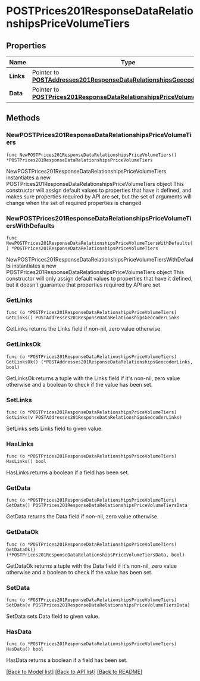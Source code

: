 # POSTPrices201ResponseDataRelationshipsPriceVolumeTiers

## Properties

Name | Type | Description | Notes
------------ | ------------- | ------------- | -------------
**Links** | Pointer to [**POSTAddresses201ResponseDataRelationshipsGeocoderLinks**](POSTAddresses201ResponseDataRelationshipsGeocoderLinks.md) |  | [optional] 
**Data** | Pointer to [**POSTPrices201ResponseDataRelationshipsPriceVolumeTiersData**](POSTPrices201ResponseDataRelationshipsPriceVolumeTiersData.md) |  | [optional] 

## Methods

### NewPOSTPrices201ResponseDataRelationshipsPriceVolumeTiers

`func NewPOSTPrices201ResponseDataRelationshipsPriceVolumeTiers() *POSTPrices201ResponseDataRelationshipsPriceVolumeTiers`

NewPOSTPrices201ResponseDataRelationshipsPriceVolumeTiers instantiates a new POSTPrices201ResponseDataRelationshipsPriceVolumeTiers object
This constructor will assign default values to properties that have it defined,
and makes sure properties required by API are set, but the set of arguments
will change when the set of required properties is changed

### NewPOSTPrices201ResponseDataRelationshipsPriceVolumeTiersWithDefaults

`func NewPOSTPrices201ResponseDataRelationshipsPriceVolumeTiersWithDefaults() *POSTPrices201ResponseDataRelationshipsPriceVolumeTiers`

NewPOSTPrices201ResponseDataRelationshipsPriceVolumeTiersWithDefaults instantiates a new POSTPrices201ResponseDataRelationshipsPriceVolumeTiers object
This constructor will only assign default values to properties that have it defined,
but it doesn't guarantee that properties required by API are set

### GetLinks

`func (o *POSTPrices201ResponseDataRelationshipsPriceVolumeTiers) GetLinks() POSTAddresses201ResponseDataRelationshipsGeocoderLinks`

GetLinks returns the Links field if non-nil, zero value otherwise.

### GetLinksOk

`func (o *POSTPrices201ResponseDataRelationshipsPriceVolumeTiers) GetLinksOk() (*POSTAddresses201ResponseDataRelationshipsGeocoderLinks, bool)`

GetLinksOk returns a tuple with the Links field if it's non-nil, zero value otherwise
and a boolean to check if the value has been set.

### SetLinks

`func (o *POSTPrices201ResponseDataRelationshipsPriceVolumeTiers) SetLinks(v POSTAddresses201ResponseDataRelationshipsGeocoderLinks)`

SetLinks sets Links field to given value.

### HasLinks

`func (o *POSTPrices201ResponseDataRelationshipsPriceVolumeTiers) HasLinks() bool`

HasLinks returns a boolean if a field has been set.

### GetData

`func (o *POSTPrices201ResponseDataRelationshipsPriceVolumeTiers) GetData() POSTPrices201ResponseDataRelationshipsPriceVolumeTiersData`

GetData returns the Data field if non-nil, zero value otherwise.

### GetDataOk

`func (o *POSTPrices201ResponseDataRelationshipsPriceVolumeTiers) GetDataOk() (*POSTPrices201ResponseDataRelationshipsPriceVolumeTiersData, bool)`

GetDataOk returns a tuple with the Data field if it's non-nil, zero value otherwise
and a boolean to check if the value has been set.

### SetData

`func (o *POSTPrices201ResponseDataRelationshipsPriceVolumeTiers) SetData(v POSTPrices201ResponseDataRelationshipsPriceVolumeTiersData)`

SetData sets Data field to given value.

### HasData

`func (o *POSTPrices201ResponseDataRelationshipsPriceVolumeTiers) HasData() bool`

HasData returns a boolean if a field has been set.


[[Back to Model list]](../README.md#documentation-for-models) [[Back to API list]](../README.md#documentation-for-api-endpoints) [[Back to README]](../README.md)


